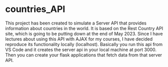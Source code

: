 # countries_API
This project has been created to simulate a Server API that provides information about countries in the world.
It is based on the Rest Country API site, which is going to be putting down at the end of May 2023.
Since I have lectures about using this API with AJAX for my courses, I have decided reproduce its functionality 
locally (localhost).
Basically you run this api from VS Code and it creates the server api in your local machine at port 3000.
Then you can create your flask applications that fetch data from that server API.
